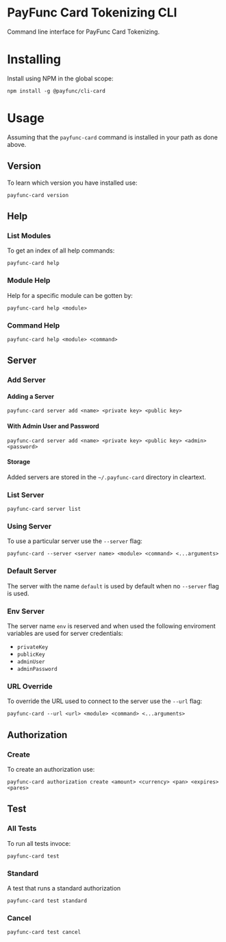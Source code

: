 # PayFunc Card Tokenizing CLI
Command line interface for PayFunc Card Tokenizing.

# Installing
Install using NPM in the global scope:
```
npm install -g @payfunc/cli-card
```

# Usage
Assuming that the `payfunc-card` command is installed in your path as done above.
## Version
To learn which version you have installed use:
```
payfunc-card version
```
## Help 
### List Modules
To get an index of all help commands:
```
payfunc-card help
```
### Module Help
Help for a specific module can be gotten by:
```
payfunc-card help <module>
```
### Command Help
```
payfunc-card help <module> <command>
```
## Server
### Add Server
#### Adding a Server
```
payfunc-card server add <name> <private key> <public key>
```
#### With Admin User and Password
```
payfunc-card server add <name> <private key> <public key> <admin> <password>
```
#### Storage
Added servers are stored in the `~/.payfunc-card` directory in cleartext.

### List Server
```
payfunc-card server list
```
### Using Server
To use a particular server use the `--server` flag:
```
payfunc-card --server <server name> <module> <command> <...arguments>
```
### Default Server
The server with the name `default` is used by default when no `--server` flag is used.

### Env Server
The server name `env` is reserved and when used the following enviroment variables are used for server credentials:
- `privateKey`
- `publicKey`
-	`adminUser`
- `adminPassword`

### URL Override
To override the URL used to connect to the server use the `--url` flag:
```
payfunc-card --url <url> <module> <command> <...arguments>
```

## Authorization
### Create
To create an authorization use:
```
payfunc-card authorization create <amount> <currency> <pan> <expires> <pares>
```
## Test
### All Tests
To run all tests invoce:
```
payfunc-card test
```
### Standard
A test that runs a standard authorization 
```
payfunc-card test standard
```
### Cancel
```
payfunc-card test cancel
```
